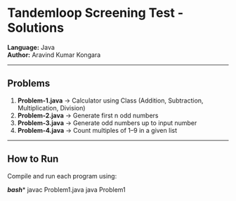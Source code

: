 # Tandemloop Screening Test - Solutions

**Language:** Java  
**Author:** Aravind Kumar Kongara  

---

## Problems
1. **Problem-1.java** → Calculator using Class (Addition, Subtraction, Multiplication, Division)  
2. **Problem-2.java** → Generate first n odd numbers  
3. **Problem-3.java** → Generate odd numbers up to input number  
4. **Problem-4.java** → Count multiples of 1–9 in a given list  

---

## How to Run
Compile and run each program using:

***bash****
javac Problem1.java
java Problem1

